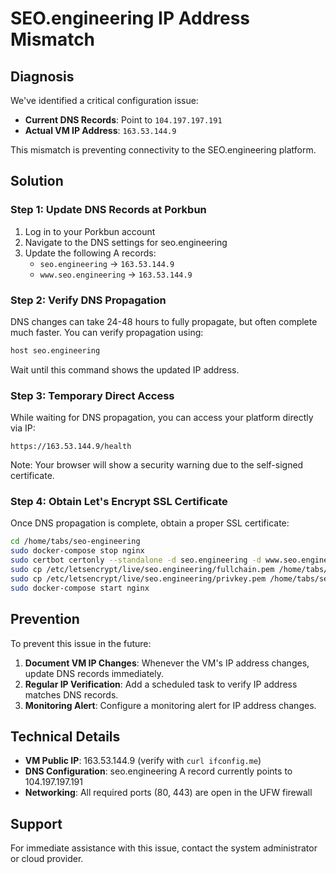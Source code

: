 # SEO.engineering IP Address Mismatch

## Diagnosis

We've identified a critical configuration issue:

- **Current DNS Records**: Point to `104.197.197.191`
- **Actual VM IP Address**: `163.53.144.9`

This mismatch is preventing connectivity to the SEO.engineering platform.

## Solution

### Step 1: Update DNS Records at Porkbun

1. Log in to your Porkbun account
2. Navigate to the DNS settings for seo.engineering
3. Update the following A records:
   - `seo.engineering` → `163.53.144.9`
   - `www.seo.engineering` → `163.53.144.9`

### Step 2: Verify DNS Propagation

DNS changes can take 24-48 hours to fully propagate, but often complete much faster.
You can verify propagation using:

```bash
host seo.engineering
```

Wait until this command shows the updated IP address.

### Step 3: Temporary Direct Access

While waiting for DNS propagation, you can access your platform directly via IP:

```
https://163.53.144.9/health
```

Note: Your browser will show a security warning due to the self-signed certificate.

### Step 4: Obtain Let's Encrypt SSL Certificate

Once DNS propagation is complete, obtain a proper SSL certificate:

```bash
cd /home/tabs/seo-engineering
sudo docker-compose stop nginx
sudo certbot certonly --standalone -d seo.engineering -d www.seo.engineering
sudo cp /etc/letsencrypt/live/seo.engineering/fullchain.pem /home/tabs/seo-engineering/nginx/ssl/seo.engineering.crt
sudo cp /etc/letsencrypt/live/seo.engineering/privkey.pem /home/tabs/seo-engineering/nginx/ssl/seo.engineering.key
sudo docker-compose start nginx
```

## Prevention

To prevent this issue in the future:

1. **Document VM IP Changes**: Whenever the VM's IP address changes, update DNS records immediately.
2. **Regular IP Verification**: Add a scheduled task to verify IP address matches DNS records.
3. **Monitoring Alert**: Configure a monitoring alert for IP address changes.

## Technical Details

- **VM Public IP**: 163.53.144.9 (verify with `curl ifconfig.me`)
- **DNS Configuration**: seo.engineering A record currently points to 104.197.197.191
- **Networking**: All required ports (80, 443) are open in the UFW firewall

## Support

For immediate assistance with this issue, contact the system administrator or cloud provider.
